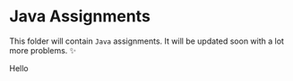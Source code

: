 # Java Assignments

This folder will contain ```Java``` assignments. It will be updated soon with a lot more problems. :sparkles:

Hello